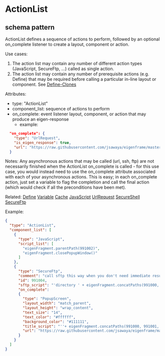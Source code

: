 # ActionList
## schema pattern

ActionList defines a sequence of actions to perform, followed by an optional on_complete listener to create a layout, component or action.

Use cases:
1) The action list may contain any number of different action types (JavaScript, SecureFtp, ...) called as single action.
2) The action list may contain any number of prerequisite actions (e.g. Define) that may be required before calling a particular in-line layout or component.  See [Define-Clones](../frames/define-clones.json)


Attributes:
* type: "ActionList"
* component_list: sequence of actions to perform
* on_complete: event listener layout, component, or action that may produce an eigen-response
  - example:
```json
  "on_complete": {
    "type": "UrlRequest",
    "is_eigen_response": true,
    "url": "https://raw.githubusercontent.com/jsawaya/eigenframe/master/web/frames/playlist.json"
  }
```

Notes: Any asynchronous actions that may be called (url, ssh, ftp) are not necessarily finished when the ActionList on_complete is called - for this use case, you would instead need to use the on_complete attribute associated with each of your asynchronous actions.  This is easy; in each on_complete action, just set a variable to flag the completion and call the final action (which would check if all the preconditions have been met).  

Related:
[Define](Define.md) 
[Variable](Variable.md) 
[Cache](Cache.md) 
[JavaScript](JavaScript.md) 
[UrlRequest](UrlRequest.md) 
[SecureShell](SecureShell.md) 
[SecureFtp](SecureFtp.md)


Example:
```json
{
  "type": "ActionList",
  "component_list": [
    {
      "type": "JavaScript",
      "script_list": [
        "eigenFragment.parentPath(991002)",
        "eigenFragment.closePopupWindow()"
      ]
    },
    {
      "type": "SecureFtp",
      "comment": "call sftp this way when you don't need immediate results for a TextView",
      "id": 991004,
      "sftp_script": "'directory ' + eigenFragment.concatPaths(991000, 991001, 991002)",
      "on_complete":
      {
        "type": "PopupScreen",
        "layout_width": "match_parent",
        "layout_height": "wrap_content",
        "text_size": "14",
        "text_color": "#ffffff",
        "background_color": "#111111",
        "title_script": "''+ eigenFragment.concatPaths(991000, 991001, 991002)",
        "url": "https://raw.githubusercontent.com/jsawaya/eigenframe/master/web/frames/ssh-git-admin-listview.json"
      }
    }
  ]
}
```


